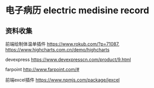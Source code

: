 # 电子病历 electric medisine record

## 资料收集

前端绘制体温单插件  https://www.rokub.com/?p=71087, https://www.highcharts.com.cn/demo/highcharts

devexpress https://www.devexpresscn.com/product/9.html

farpoint http://www.farpoint.com/#

前端excel插件 https://www.npmjs.com/package/jexcel
